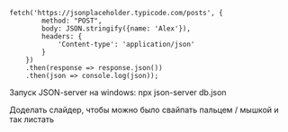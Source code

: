 ```
fetch('https://jsonplaceholder.typicode.com/posts', {
        method: "POST",
        body: JSON.stringify({name: 'Alex'}),
        headers: {
            'Content-type': 'application/json'
        }
    })
    .then(response => response.json())
    .then(json => console.log(json));
```
Запуск JSON-server на windows:
npx json-server db.json

Доделать слайдер, чтобы можно было свайпать пальцем / мышкой и так листать